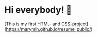 # Hi everybody! 👋
[This is my first HTML- and CSS-project] (https://marymih.github.io/resume_public/)
